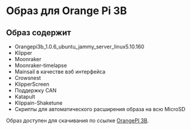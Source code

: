 # Образ для Orange Pi 3B
## Образ содержит
* Orangepi3b_1.0.6_ubuntu_jammy_server_linux5.10.160
* Klipper
* Moonraker
* Moonraker-timelapse
* Mainsail в качестве вэб интерфейса
* Crowsnest
* KlipperScreen
* Поддержку CAN
* Katapult
* Klippain-Shaketune
* Скрипты для автоматического расширения образа на всю MicroSD

Образ доступен для скачивания по ссылке [OrangePI 3B](https://mega.nz/file/iZhUja5S#ZvC6x_fPFhv65GwQLGQkiX5xp_iRCiZp3CLOHGuOD-M).

